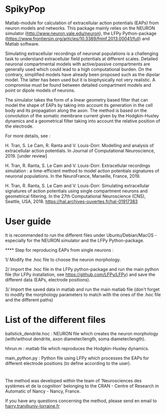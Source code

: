 # SpikyPop 
 Matlab-module for calculation of extracellular action potentials (EAPs) from neuron models and networks. This package mainly relies on the NEURON simulator (http://www.neuron.yale.edu/neuron), the LFPy Python-package (https://www.frontiersin.org/articles/10.3389/fninf.2013.00041/full) and Matlab software.
 
Simulating extracellular recordings of neuronal populations is a challenging task to understand extracellular field potentials at different scales. Detailed neuronal compartmental models with active/passive compartments are generally used which could lead to a high computational burden. On the contrary, simplified models have already been proposed such as the dipolar model. The latter has been used but it is biophysically not very realistic. A compromise must be found between detailed compartment models and point or dipole models of neurons.

 The simulator takes the form of a linear geometry based filter that can model the shape of EAPs by taking into account its generation in the cell body and its propagation along the axon. The method is based on the convolution of the somatic membrane current given by the Hodgkin-Huxley dynamics and a geometrical filter taking into account the relative position of the electrode. 
 
 
 For more details, see :
 
 H. Tran, S. Le Cam, R. Ranta and V. Louis-Dorr. Modelling and analysis of extracellular action potentials. In Journal of Computational Neuroscience, 2019. [under review]
 
 H. Tran, R. Ranta, S. Le Cam and V. Louis-Dorr. Extracellular recordings simulation : a time-efficient method to model action potentials signatures of neuronal populations. In the NeuroFrance, Marseille, France, 2019.
   
 H. Tran, R. Ranta, S. Le Cam and V. Louis-Dorr. Simulating extracellular signatures of action potentials using single compartment neurons and geometrical filtering. In the 27th Computational Neuroscience (CNS), Seattle, USA, 2018.
 https://hal.archives-ouvertes.fr/hal-01917383

# User guide 

It is recommended to run the different files under Ubuntu/Debian/MacOS - especially for the NEURON simulator and the LFPy Python-package.

**** Step for reproducing EAPs from single neurons :

1/ Modify the .hoc file to choose the neuron morphology.

2/ Import the .hoc file in the LFPy python-package and run the main python file (for LFPy installation, see https://github.com/LFPy/LFPy) and save the different data (EAPs, electrode positions).

3/ Import the saved data in matlab and run the main matlab file (don't forget to modify the morphology parameters to match with the ones of the .hoc file and the different paths)



# List of the different files 

ballstick_dendrite.hoc : NEURON file which creates the neuron morphology (with/without dendrite, axon diameter/length, soma diameter/length).

hhrun.m : matlab file which reproduces the Hodgkin-Huxley dynamics.

main_python.py : Python file using LFPy which processes the EAPs for different electrode positions (to define according to the user).

#

The method was developed within the team of 'Neurosciences des systèmes et de la cognition' belonging to the CRAN - Centre of Research in Automatic of Nancy - Nancy, France.

If you have any questions concerning the method, please send en email to harry.tran@univ-lorraine.fr
